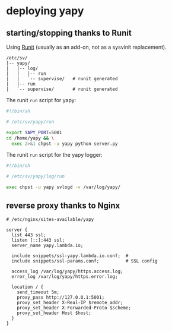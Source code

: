 
# deploying yapy

## starting/stopping thanks to Runit

Using [Runit](http://smarden.org/runit/) (usually as an add-on, not as a sysvinit replacement).

```
/etc/sv/
|-- yapy/
|   |-- log/
|   |   |-- run
|   |   `-- supervise/   # runit generated
|   |-- run
|   `-- supervise/       # runit generated
```

The runit `run` script for yapy:
```sh
#!/bin/sh

# /etc/sv/yapy/run

export YAPY_PORT=5001
cd /home/yapy && \
  exec 2>&1 chpst -u yapy python server.py
```

The runit `run` script for the yapy logger:
```sh
#!/bin/sh

# /etc/sv/yapy/log/run

exec chpst -u yapy svlogd -v /var/log/yapy/
```


## reverse proxy thanks to Nginx

```
# /etc/nginx/sites-available/yapy

server {
  list 443 ssl;
  listen [::]:443 ssl;
  server_name yapy.lambda.io;

  include snippets/ssl-yapy.lambda.io.conf;  #
  include snippets/ssl-params.conf;          # SSL config

  access_log /var/log/yapy/https.access.log;
  error_log /var/log/yapy/https.error.log;

  location / {
    send_timeout 5m;
    proxy_pass http://127.0.0.1:5001;
    proxy_set_header X-Real-IP $remote_addr;
    proxy_set_header X-Forwarded-Proto $scheme;
    proxy_set_header Host $host;
  }
}
```


